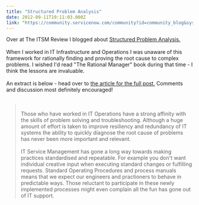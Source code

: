 ```yaml
---
title: "Structured Problem Analysis"
date: 2012-09-11T19:11:03.000Z
link: "https://community.servicenow.com/community?id=community_blog&sys_id=26ac6625dbd0dbc01dcaf3231f961972"
---
```

<p>Over at The ITSM Review I blogged about <a title="w.theitsmreview.com/2012/09/structured-approach-problem-solving/" href="http://www.theitsmreview.com/2012/09/structured-approach-problem-solving/">Structured Problem Analysis.</a><br /><br />When I worked in IT Infrastructure and Operations I was unaware of this framework for rationally finding and proving the root cause to complex problems. I wished I'd read "The Rational Manager" book during that time - I think the lessons are invaluable.<br /><br />An extract is below - head over to <a title="w.theitsmreview.com/2012/09/structured-approach-problem-solving/" href="http://www.theitsmreview.com/2012/09/structured-approach-problem-solving/">the article for the full post.</a> Comments and discussion most definitely encouraged!<br /><br /><blockquote><br />Those who have worked in IT Operations have a strong affinity with the skills of problem solving and troubleshooting. Although a huge amount of effort is taken to improve resiliency and redundancy of IT systems the ability to quickly diagnose the root cause of problems has never been more important and relevant.<br /><br />IT Service Management has gone a long way towards making practices standardised and repeatable. For example you don't want individual creative input when executing standard changes or fulfilling requests. Standard Operating Procedures and process manuals means that we expect our engineers and practioners to behave in predictable ways. Those reluctant to participate in these newly implemented processes might even complain all the fun has gone out of IT support.<br /></blockquote></p>